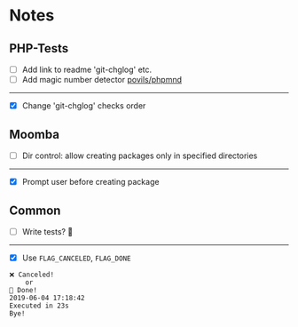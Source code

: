 # Notes

## PHP-Tests

- [ ] Add link to readme 'git-chglog' etc.
- [ ] Add magic number detector [povils/phpmnd](https://github.com/povils/phpmnd)

---

- [x] Change 'git-chglog' checks order

## Moomba

- [ ] Dir control: allow creating packages only in specified directories

---

- [x] Prompt user before creating package

## Common

- [ ] Write tests? 🤦‍

---

- [x] Use `FLAG_CANCELED`, `FLAG_DONE`

```text
❌ Canceled!
    or
🏁 Done!
2019-06-04 17:18:42
Executed in 23s
Bye!
```
